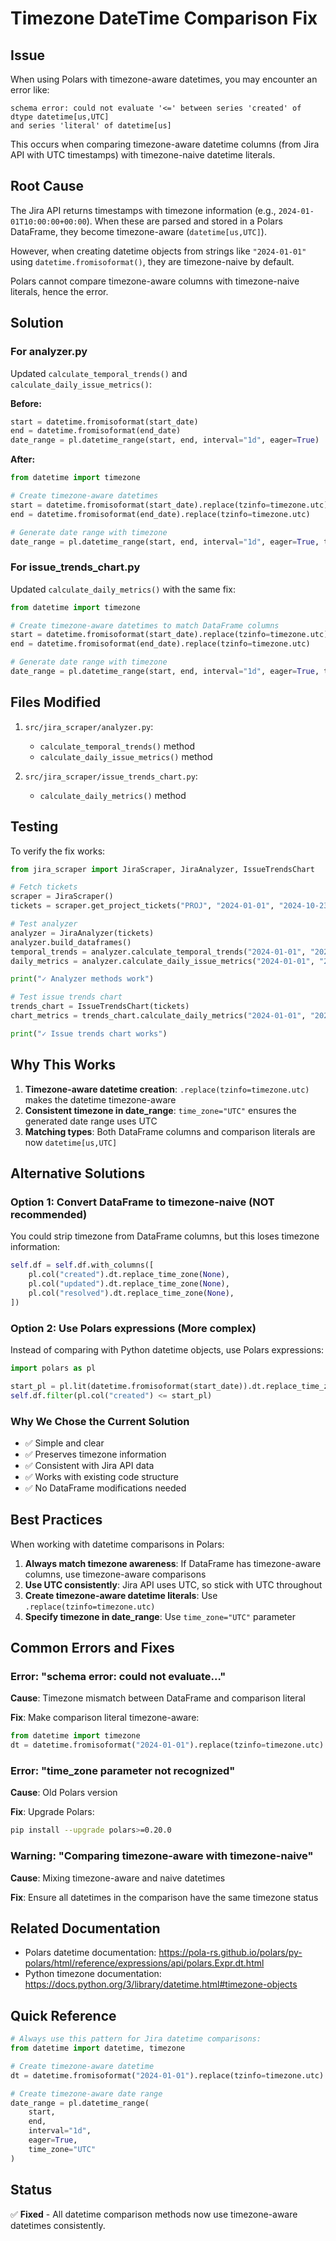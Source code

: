 # Timezone DateTime Comparison Fix

## Issue

When using Polars with timezone-aware datetimes, you may encounter an error like:

```
schema error: could not evaluate '<=' between series 'created' of dtype datetime[us,UTC]
and series 'literal' of datetime[us]
```

This occurs when comparing timezone-aware datetime columns (from Jira API with UTC timestamps) with timezone-naive datetime literals.

## Root Cause

The Jira API returns timestamps with timezone information (e.g., `2024-01-01T10:00:00+00:00`). When these are parsed and stored in a Polars DataFrame, they become timezone-aware (`datetime[us,UTC]`).

However, when creating datetime objects from strings like `"2024-01-01"` using `datetime.fromisoformat()`, they are timezone-naive by default.

Polars cannot compare timezone-aware columns with timezone-naive literals, hence the error.

## Solution

### For analyzer.py

Updated `calculate_temporal_trends()` and `calculate_daily_issue_metrics()`:

**Before:**
```python
start = datetime.fromisoformat(start_date)
end = datetime.fromisoformat(end_date)
date_range = pl.datetime_range(start, end, interval="1d", eager=True)
```

**After:**
```python
from datetime import timezone

# Create timezone-aware datetimes
start = datetime.fromisoformat(start_date).replace(tzinfo=timezone.utc)
end = datetime.fromisoformat(end_date).replace(tzinfo=timezone.utc)

# Generate date range with timezone
date_range = pl.datetime_range(start, end, interval="1d", eager=True, time_zone="UTC")
```

### For issue_trends_chart.py

Updated `calculate_daily_metrics()` with the same fix:

```python
from datetime import timezone

# Create timezone-aware datetimes to match DataFrame columns
start = datetime.fromisoformat(start_date).replace(tzinfo=timezone.utc)
end = datetime.fromisoformat(end_date).replace(tzinfo=timezone.utc)

# Generate date range with timezone
date_range = pl.datetime_range(start, end, interval="1d", eager=True, time_zone="UTC")
```

## Files Modified

1. `src/jira_scraper/analyzer.py`:
   - `calculate_temporal_trends()` method
   - `calculate_daily_issue_metrics()` method

2. `src/jira_scraper/issue_trends_chart.py`:
   - `calculate_daily_metrics()` method

## Testing

To verify the fix works:

```python
from jira_scraper import JiraScraper, JiraAnalyzer, IssueTrendsChart

# Fetch tickets
scraper = JiraScraper()
tickets = scraper.get_project_tickets("PROJ", "2024-01-01", "2024-10-23")

# Test analyzer
analyzer = JiraAnalyzer(tickets)
analyzer.build_dataframes()
temporal_trends = analyzer.calculate_temporal_trends("2024-01-01", "2024-10-23")
daily_metrics = analyzer.calculate_daily_issue_metrics("2024-01-01", "2024-10-23")

print("✓ Analyzer methods work")

# Test issue trends chart
trends_chart = IssueTrendsChart(tickets)
chart_metrics = trends_chart.calculate_daily_metrics("2024-01-01", "2024-10-23")

print("✓ Issue trends chart works")
```

## Why This Works

1. **Timezone-aware datetime creation**: `.replace(tzinfo=timezone.utc)` makes the datetime timezone-aware
2. **Consistent timezone in date_range**: `time_zone="UTC"` ensures the generated date range uses UTC
3. **Matching types**: Both DataFrame columns and comparison literals are now `datetime[us,UTC]`

## Alternative Solutions

### Option 1: Convert DataFrame to timezone-naive (NOT recommended)

You could strip timezone from DataFrame columns, but this loses timezone information:

```python
self.df = self.df.with_columns([
    pl.col("created").dt.replace_time_zone(None),
    pl.col("updated").dt.replace_time_zone(None),
    pl.col("resolved").dt.replace_time_zone(None),
])
```

### Option 2: Use Polars expressions (More complex)

Instead of comparing with Python datetime objects, use Polars expressions:

```python
import polars as pl

start_pl = pl.lit(datetime.fromisoformat(start_date)).dt.replace_time_zone("UTC")
self.df.filter(pl.col("created") <= start_pl)
```

### Why We Chose the Current Solution

- ✅ Simple and clear
- ✅ Preserves timezone information
- ✅ Consistent with Jira API data
- ✅ Works with existing code structure
- ✅ No DataFrame modifications needed

## Best Practices

When working with datetime comparisons in Polars:

1. **Always match timezone awareness**: If DataFrame has timezone-aware columns, use timezone-aware comparisons
2. **Use UTC consistently**: Jira API uses UTC, so stick with UTC throughout
3. **Create timezone-aware datetime literals**: Use `.replace(tzinfo=timezone.utc)`
4. **Specify timezone in date_range**: Use `time_zone="UTC"` parameter

## Common Errors and Fixes

### Error: "schema error: could not evaluate..."

**Cause**: Timezone mismatch between DataFrame and comparison literal

**Fix**: Make comparison literal timezone-aware:
```python
from datetime import timezone
dt = datetime.fromisoformat("2024-01-01").replace(tzinfo=timezone.utc)
```

### Error: "time_zone parameter not recognized"

**Cause**: Old Polars version

**Fix**: Upgrade Polars:
```bash
pip install --upgrade polars>=0.20.0
```

### Warning: "Comparing timezone-aware with timezone-naive"

**Cause**: Mixing timezone-aware and naive datetimes

**Fix**: Ensure all datetimes in the comparison have the same timezone status

## Related Documentation

- Polars datetime documentation: https://pola-rs.github.io/polars/py-polars/html/reference/expressions/api/polars.Expr.dt.html
- Python timezone documentation: https://docs.python.org/3/library/datetime.html#timezone-objects

## Quick Reference

```python
# Always use this pattern for Jira datetime comparisons:
from datetime import datetime, timezone

# Create timezone-aware datetime
dt = datetime.fromisoformat("2024-01-01").replace(tzinfo=timezone.utc)

# Create timezone-aware date range
date_range = pl.datetime_range(
    start,
    end,
    interval="1d",
    eager=True,
    time_zone="UTC"
)
```

## Status

✅ **Fixed** - All datetime comparison methods now use timezone-aware datetimes consistently.
